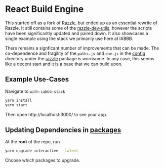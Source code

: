# React Build Engine

This started off as a fork of [Razzle](https://github.com/jaredpalmer/razzle), but ended up as an essential rewrite of Razzle.  It still contains some of the [razzle-dev-utils](https://github.com/jaredpalmer/razzle/tree/master/packages/razzle-dev-utils), however the scripts have been significantly updated and paired down.  It also showcases a single example using the stack we primarily use here at IABBB.

There remains a signficant number of improvements that can be made.  The co-dependence and fragility of the `paths.js` and `env.js` in the [config](https://github.com/IABBB/razzle/tree/master/packages/razzle/config) directory under the [razzle](https://github.com/IABBB/razzle/tree/master/packages/razzle) package is worrisome.  In any case, this seems like a decent start and it is a base that we can build upon.

## Example Use-Cases

Navigate to `with-iabbb-stack`

```bash
yarn install
yarn start
```

Then open http://localhost:3000/ to see your app.

## Updating Dependencies in [packages](https://github.com/IABBB/razzle/tree/master/packages)

At the **root** of the repo, run

```bash
yarn upgrade-interactive --latest
```

Choose which packages to upgrade.
